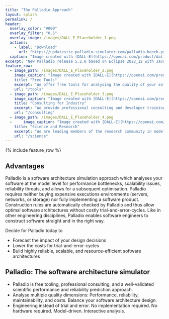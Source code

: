 ```yaml
---
title: "The Palladio Approach"
layout: splash
permalink: /
header:
  overlay_color: "#000"
  overlay_filter: "0.5"
  overlay_image: /images/DALL_E_Placeholder_1.png
  actions:
    - label: "Download"
      url: "https://updatesite.palladio-simulator.com/palladio-bench-product/releases/latest/"
  caption: "Image created with [DALL-E](https://openai.com/product/dall-e-2)"
excerpt: "New Palladio release 5.2.0 based on Eclipse 2022_12 with Java 17 available."
feature_row:
  - image_path: /images/DALL_E_Placeholder_2.png
    image_caption: "Image created with [DALL-E](https://openai.com/product/dall-e-2)"
    title: "Free Tools"
    excerpt: "We offer free tools for analysing the quality of your software: Performance, reliability, maintainability. Tool downloads & documentation"
    url: "/tools"
  - image_path: /images/DALL_E_Placeholder_3.png
    image_caption: "Image created with [DALL-E](https://openai.com/product/dall-e-2)"
    title: "Consulting for Industry"
    excerpt: "We provide professional consulting and developer training to enhance the quality of your software.Portfolio & industry success stories"
    url: "/consulting"
  - image_path: /images/DALL_E_Placeholder_4.png
  -     image_caption: "Image created with [DALL-E](https://openai.com/product/dall-e-2)"
    title: "Science and Research"
    excerpt: "We are leading members of the research community in model-based software quality prediction. Research projects & cooperations"
    url: "/science"
---
```


{% include feature_row %}

## Advantages

Palladio is a software architecture simulation approach which analyses your software at the model level for performance bottlenecks, scalability issues, reliability threats, and allows for a subsequent optimisation. Palladio requires neither buying expensive executions environments (servers, networks, or storage) nor fully implementing a software product. Construction rules are automatically checked by Palladio and thus allow optimal software architectures without costly trial-and-error-cycles. Like in other engineering disciplines, Palladio enables software engineers to construct software straight and in the right way.

Decide for Palladio today to
- Forecast the impact of your design decisions
- Lower the costs for trial-and-error-cycles
- Build highly reliable, scalable, and resource-efficient software architectures

## Palladio: The software architecture simulator

- Palladio is free tooling, professional consulting, and a well-validated scientific performance and reliability prediction approach.
- Analyse multiple quality dimensions: Performance, reliability, maintainability, and costs. Balance your software architecture design.
- Engineering instead of trial and error. No implementation required. No hardware required. Model-driven. Interactive analysis.
